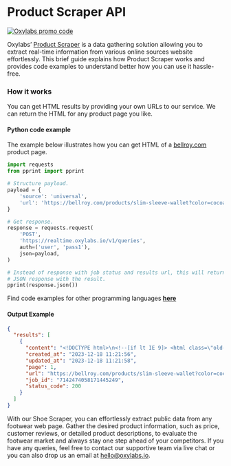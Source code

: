 # Product Scraper API

[![Oxylabs promo code](https://user-images.githubusercontent.com/129506779/250792357-8289e25e-9c36-4dc0-a5e2-2706db797bb5.png)](https://oxylabs.go2cloud.org/aff_c?offer_id=7&aff_id=877&url_id=112)

Oxylabs’ [Product Scraper](https://oxylabs.io/products/scraper-api/web/product-scraper?utm_source=github&utm_medium=repositories&utm_campaign=product) is a data gathering solution allowing you to extract real-time information from various online sources website effortlessly. This brief guide explains how Product Scraper works and provides code examples to understand better how you can use it hassle-free.

### How it works

You can get HTML results by providing your own URLs to our service. We can return the HTML for any product page you like.

#### Python code example

The example below illustrates how you can get HTML of a [bellroy.com](https://bellroy.com/products/slim-sleeve-wallet?color=cocoa-java&material=leather&size=default) product page.

```python
import requests
from pprint import pprint

# Structure payload.
payload = {
    'source': 'universal',
    'url': 'https://bellroy.com/products/slim-sleeve-wallet?color=cocoa-java&material=leather&size=default'
}

# Get response.
response = requests.request(
    'POST',
    'https://realtime.oxylabs.io/v1/queries',
    auth=('user', 'pass1'),
    json=payload,
)

# Instead of response with job status and results url, this will return the
# JSON response with the result.
pprint(response.json())
```
Find code examples for other programming languages [**here**](https://github.com/oxylabs/product-scraper/tree/main/code%20examples)

#### Output Example
```json
{
  "results": [
    {
      "content": "<!DOCTYPE html>\n<!--[if lt IE 9]> <html class=\"old-ie\"> <![endif]-->\n<!--[if IE 9]> <html class=\"ie- ... </html>",
      "created_at": "2023-12-18 11:21:56",
      "updated_at": "2023-12-18 11:21:58",
      "page": 1,
      "url": "https://bellroy.com/products/slim-sleeve-wallet?color=cocoa-java&material=leather&size=default",
      "job_id": "7142474058171445249",
      "status_code": 200
    }
  ]
}
```
With our Shoe Scraper, you can effortlessly extract public data from any footwear web page. Gather the desired product information, such as price, customer reviews, or detailed product descriptions, to evaluate the footwear market and always stay one step ahead of your competitors. If you have any queries, feel free to contact our supportive team via live chat or you can also drop us an email at hello@oxylabs.io.
